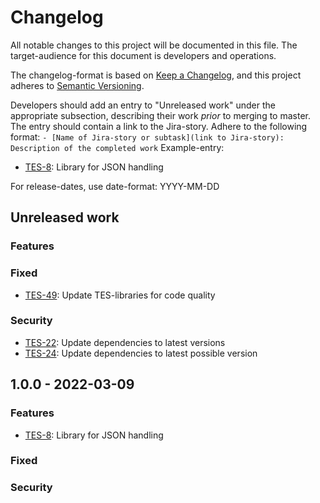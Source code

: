 # Changelog

All notable changes to this project will be documented in this file. The target-audience for this document is developers and operations.

The changelog-format is based on [Keep a Changelog](https://keepachangelog.com/en/1.0.0/), and this project adheres to [Semantic Versioning](https://semver.org/spec/v2.0.0.html).

Developers should add an entry to "Unreleased work" under the appropriate subsection, describing their work _prior_ to merging to master. The entry should contain a link to the Jira-story.
Adhere to the following format:
`- [Name of Jira-story or subtask](link to Jira-story): Description of the completed work`
Example-entry:

- [TES-8](https://sunepoulsen.atlassian.net/browse/TES-8): Library for JSON handling

For release-dates, use date-format: YYYY-MM-DD

## Unreleased work
### Features

### Fixed
- [TES-49](https://sunepoulsen.atlassian.net/browse/TES-49): Update TES-libraries for code quality

### Security
- [TES-22](https://sunepoulsen.atlassian.net/browse/TES-22): Update dependencies to latest versions
- [TES-24](https://sunepoulsen.atlassian.net/browse/TES-24): Update dependencies to latest possible version

## 1.0.0 - 2022-03-09
### Features
- [TES-8](https://sunepoulsen.atlassian.net/browse/TES-8): Library for JSON handling

### Fixed

### Security
